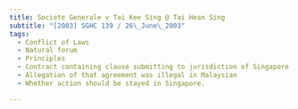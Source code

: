 ```yaml
---
title: Societe Generale v Tai Kee Sing @ Tai Hean Sing 
subtitle: "[2003] SGHC 139 / 26\_June\_2003"
tags:
  - Conflict of Laws
  - Natural forum
  - Principles
  - Contract containing clause submitting to jurisdiction of Singapore courts
  - Allegation of that agreement was illegal in Malaysian
  - Whether action should be stayed in Singapore.

---
```


